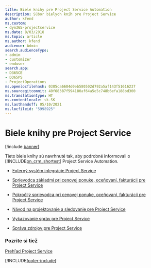 ```yaml
---
title: Biele knihy pre Project Service Automation
description: Súbor bielych kníh pre Project Service
author: kfend
ms.custom:
- dyn365-projectservice
ms.date: 8/03/2018
ms.topic: article
ms.author: kfend
audience: Admin
search.audienceType:
- admin
- customizer
- enduser
search.app:
- D365CE
- D365PS
- ProjectOperations
ms.openlocfilehash: 0385ca6684d0eb580502d792a5af143f51616237
ms.sourcegitcommit: 40f68387f594180af64a5e5c748b6efa188bd300
ms.translationtype: HT
ms.contentlocale: sk-SK
ms.lasthandoff: 05/10/2021
ms.locfileid: "5998925"
---
```

# <a name="white-papers-for-project-service"></a>Biele knihy pre Project Service

[!include [banner](../includes/psa-now-project-operations.md)]

Tieto biele knihy sú navrhnuté tak, aby podrobné informovali o [!INCLUDE[pn_crm_shortest](../includes/pn-crm-shortest.md)] Project Service Automation.

-   [Externý systém integrácie Project Service](https://go.microsoft.com/fwlink/?LinkId=825445)

-   [Sprievodca základmi pri cenovej ponuke, oceňovaní, fakturácii pre Project Service](https://go.microsoft.com/fwlink/?LinkId=825241)

-   [Pokročilý sprievodca pri cenovej ponuke, oceňovaní, fakturácii pre Project Service](https://go.microsoft.com/fwlink/?LinkId=825242)

-   [Návod na projektovanie a sledovanie pre Project Service](https://go.microsoft.com/fwlink/?LinkId=825243)

-   [Vykazovanie správ pre Project Service](https://go.microsoft.com/fwlink/?LinkId=825446)

-   [Správa zdrojov pre Project Service](https://go.microsoft.com/fwlink/?LinkId=825244)

### <a name="see-also"></a>Pozrite si tiež
 [Prehľad Project Service](../psa/overview.md)


[!INCLUDE[footer-include](../includes/footer-banner.md)]
